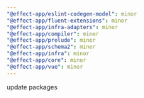 ```yaml
---
"@effect-app/eslint-codegen-model": minor
"@effect-app/fluent-extensions": minor
"@effect-app/infra-adapters": minor
"@effect-app/compiler": minor
"@effect-app/prelude": minor
"@effect-app/schema2": minor
"@effect-app/infra": minor
"@effect-app/core": minor
"@effect-app/vue": minor
---
```


update packages
